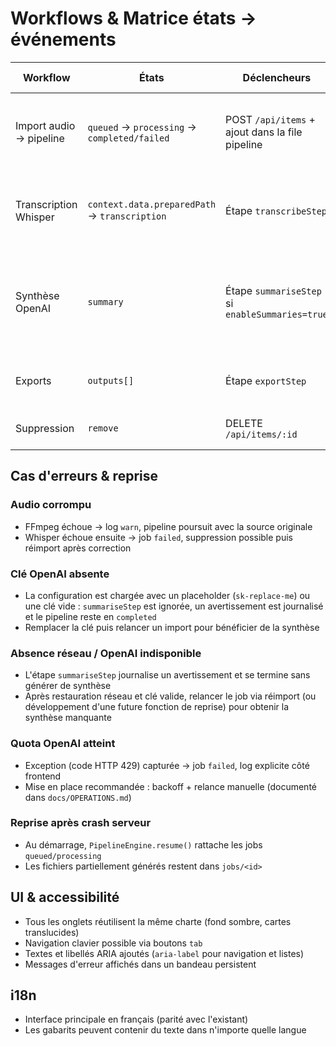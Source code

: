 # Workflows & Matrice états → événements

| Workflow | États | Déclencheurs | Sorties | Gestion erreurs |
| --- | --- | --- | --- | --- |
| Import audio → pipeline | `queued` → `processing` → `completed/failed` | POST `/api/items` + ajout dans la file pipeline | exports TXT/MD/VTT, logs horodatés, progression | Exceptions étapes → `failed` + log erreur + conservation dossier |
| Transcription Whisper | `context.data.preparedPath` → `transcription` | Étape `transcribeStep` | Texte brut + segments + langue | CLI introuvable → exception ; JSON manquant → exception |
| Synthèse OpenAI | `summary` | Étape `summariseStep` si `enableSummaries=true` | Markdown structuré | Clé manquante → étape ignorée + avertissement ; réponse vide → exception |
| Exports | `outputs[]` | Étape `exportStep` | `transcription_raw.txt`, `summary.md`, `subtitles.vtt` (si `enableSubtitles=true`) | Transcription vide → exception bloquante |
| Suppression | `remove` | DELETE `/api/items/:id` | Dossier supprimé + job/logs retirés | Job introuvable → 404 |

## Cas d'erreurs & reprise

### Audio corrompu
- FFmpeg échoue → log `warn`, pipeline poursuit avec la source originale
- Whisper échoue ensuite → job `failed`, suppression possible puis réimport après correction

### Clé OpenAI absente
- La configuration est chargée avec un placeholder (`sk-replace-me`) ou une clé vide : `summariseStep` est ignorée, un avertissement est journalisé et le pipeline reste en `completed`
- Remplacer la clé puis relancer un import pour bénéficier de la synthèse

### Absence réseau / OpenAI indisponible
- L'étape `summariseStep` journalise un avertissement et se termine sans générer de synthèse
- Après restauration réseau et clé valide, relancer le job via réimport (ou développement d'une future fonction de reprise) pour obtenir la synthèse manquante

### Quota OpenAI atteint
- Exception (code HTTP 429) capturée → job `failed`, log explicite côté frontend
- Mise en place recommandée : backoff + relance manuelle (documenté dans `docs/OPERATIONS.md`)

### Reprise après crash serveur
- Au démarrage, `PipelineEngine.resume()` rattache les jobs `queued/processing`
- Les fichiers partiellement générés restent dans `jobs/<id>`

## UI & accessibilité

- Tous les onglets réutilisent la même charte (fond sombre, cartes translucides)
- Navigation clavier possible via boutons `tab`
- Textes et libellés ARIA ajoutés (`aria-label` pour navigation et listes)
- Messages d'erreur affichés dans un bandeau persistent

## i18n

- Interface principale en français (parité avec l'existant)
- Les gabarits peuvent contenir du texte dans n'importe quelle langue
